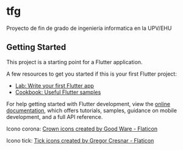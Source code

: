 # tfg

Proyecto de fin de grado de ingeniería informatica en la UPV/EHU

## Getting Started

This project is a starting point for a Flutter application.

A few resources to get you started if this is your first Flutter project:

- [Lab: Write your first Flutter app](https://docs.flutter.dev/get-started/codelab)
- [Cookbook: Useful Flutter samples](https://docs.flutter.dev/cookbook)

For help getting started with Flutter development, view the
[online documentation](https://docs.flutter.dev/), which offers tutorials,
samples, guidance on mobile development, and a full API reference.


Icono corona:
<a href="https://www.flaticon.com/free-icons/crown" title="crown icons">Crown icons created by Good Ware - Flaticon</a>

Icono tick:
<a href="https://www.flaticon.com/free-icons/tick" title="tick icons">Tick icons created by Gregor Cresnar - Flaticon</a>
